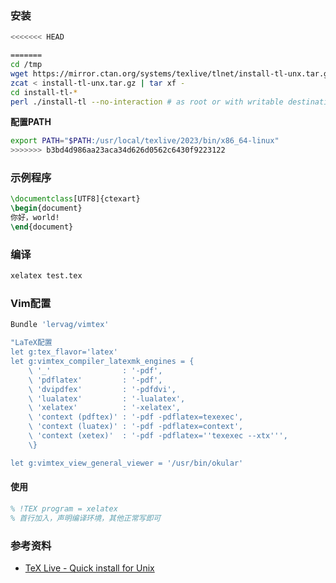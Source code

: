 ### 安装

```bash
<<<<<<< HEAD

=======
cd /tmp
wget https://mirror.ctan.org/systems/texlive/tlnet/install-tl-unx.tar.gz
zcat < install-tl-unx.tar.gz | tar xf -
cd install-tl-*
perl ./install-tl --no-interaction # as root or with writable destination

```

**配置PATH**

```bash
export PATH="$PATH:/usr/local/texlive/2023/bin/x86_64-linux"
>>>>>>> b3bd4d986aa23aca34d626d0562c6430f9223122
```



### 示例程序

```tex
\documentclass[UTF8]{ctexart}
\begin{document}
你好，world!
\end{document}
```



### 编译

```bash
xelatex test.tex
```



### Vim配置

```bash
Bundle 'lervag/vimtex'

"LaTeX配置
let g:tex_flavor='latex'
let g:vimtex_compiler_latexmk_engines = {
    \ '_'                : '-pdf',
    \ 'pdflatex'         : '-pdf',
    \ 'dvipdfex'         : '-pdfdvi',
    \ 'lualatex'         : '-lualatex',
    \ 'xelatex'          : '-xelatex',
    \ 'context (pdftex)' : '-pdf -pdflatex=texexec',
    \ 'context (luatex)' : '-pdf -pdflatex=context',
    \ 'context (xetex)'  : '-pdf -pdflatex=''texexec --xtx''',
    \}

let g:vimtex_view_general_viewer = '/usr/bin/okular'

```

#### 使用

```tex
% !TEX program = xelatex
% 首行加入，声明编译环境，其他正常写即可

```



### 参考资料

* [TeX Live - Quick install for Unix](https://tug.org/texlive/quickinstall.html)
